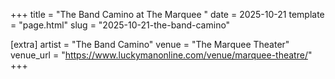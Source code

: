 +++
title = "The Band Camino at The Marquee "
date = 2025-10-21
template = "page.html"
slug = "2025-10-21-the-band-camino"

[extra]
artist = "The Band Camino"
venue = "The Marquee Theater"
venue_url = "https://www.luckymanonline.com/venue/marquee-theatre/"
+++
